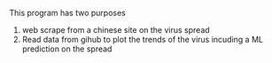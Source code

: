 This program has two purposes
1. web scrape from a chinese site on the virus spread
2. Read data from gihub to plot the trends of the virus incuding a ML prediction on the spread
